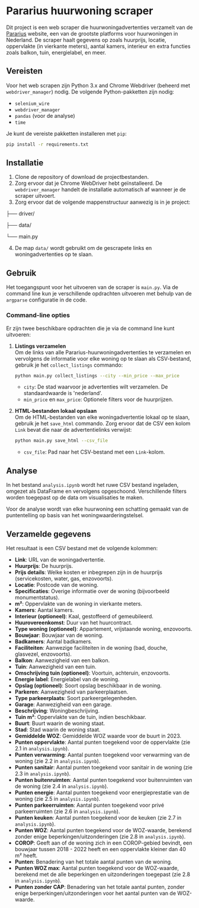 # Pararius huurwoning scraper

Dit project is een web scraper die huurwoningadvertenties verzamelt van de [Pararius](https://www.pararius.com/apartments/nederland) website, een van de grootste platforms voor huurwoningen in Nederland. De scraper haalt gegevens op zoals huurprijs, locatie, oppervlakte (in vierkante meters), aantal kamers, interieur en extra functies zoals balkon, tuin, energielabel, en meer.

## Vereisten

Voor het web scrapen zijn Python 3.x and Chrome Webdriver (beheerd met `webdriver_manager`) nodig. De volgende Python-pakketten zijn nodig:
- `selenium_wire`
- `webdriver_manager`
- `pandas` (voor de analyse)
- `time`

Je kunt de vereiste pakketten installeren met `pip`:

```bash
pip install -r requirements.txt
```

## Installatie

1. Clone de repository of download de projectbestanden.
2. Zorg ervoor dat je Chrome WebDriver hebt geïnstalleerd. De `webdriver_manager` handelt de installatie automatisch af wanneer je de scraper uitvoert.
3. Zorg ervoor dat de volgende mappenstructuur aanwezig is in je project:

├── driver/

├── data/

└── main.py

4. De map `data/` wordt gebruikt om de gescrapete links en woningadvertenties op te slaan.

## Gebruik

Het toegangspunt voor het uitvoeren van de scraper is `main.py`. Via de command line kun je verschillende opdrachten uitvoeren met behulp van de `argparse` configuratie in de code.

### Command-line opties
Er zijn twee beschikbare opdrachten die je via de command line kunt uitvoeren:

1. **Listings verzamelen**  
   Om de links van alle Pararius-huurwoningadvertenties te verzamelen en vervolgens de informatie voor elke woning op te slaan als CSV-bestand, gebruik je het `collect_listings` commando:

   ```bash
   python main.py collect_listings --city --min_price --max_price
   ```

   - `city`: De stad waarvoor je advertenties wilt verzamelen. De standaardwaarde is 'nederland'.
   - `min_price` en `max_price`: Optionele filters voor de huurprijzen. 

2. **HTML-bestanden lokaal opslaan**  
   Om de HTML-bestanden van elke woningadvertentie lokaal op te slaan, gebruik je het `save_html` commando. Zorg ervoor dat de CSV een kolom `Link` bevat die naar de advertentielinks verwijst:

   ```bash
   python main.py save_html --csv_file
   ```

   - `csv_file`: Pad naar het CSV-bestand met een `Link`-kolom.

## Analyse

In het bestand `analysis.ipynb` wordt het ruwe CSV bestand ingeladen, omgezet als DataFrame en vervolgens opgeschoond. Verschillende filters worden toegepast op de data om visualisaties te maken.

Voor de analyse wordt van elke huurwoning een schatting gemaakt van de puntentelling op basis van het woningwaarderingstelsel. 

## Verzamelde gegevens

Het resultaat is een CSV bestand met de volgende kolommen:

- **Link**: URL van de woningadvertentie.
- **Huurprijs**: De huurprijs.
- **Prijs details**: Welke kosten er inbegrepen zijn in de huurprijs (servicekosten, water, gas, enzovoorts).
- **Locatie**: Postcode van de woning.
- **Specificaties**: Overige informatie over de woning (bijvoorbeeld monumentstatus).
- **m²**: Oppervlakte van de woning in vierkante meters.
- **Kamers**: Aantal kamers.
- **Interieur (optioneel)**: Kaal, gestoffeerd of gemeubileerd.
- **Huurovereenkomst**: Duur van het huurcontract.
- **Type woning (optioneel)**: Appartement, vrijstaande woning, enzovoorts.
- **Bouwjaar**: Bouwjaar van de woning.
- **Badkamers**: Aantal badkamers.
- **Faciliteiten**: Aanwezige faciliteiten in de woning (bad, douche, glasvezel, enzovoorts).
- **Balkon**: Aanwezigheid van een balkon.
- **Tuin**: Aanwezigheid van een tuin.
- **Omschrijving tuin (optioneel)**: Voortuin, achteruin, enzovoorts.
- **Energie label**: Energielabel van de woning.
- **Opslag (optioneel)**: Soort opslag beschikbaar in de woning.
- **Parkeren**: Aanwezigheid van parkeerplaatsen.
- **Type parkeerplaats**: Soort parkeergelegenheden.
- **Garage**: Aanwezigheid van een garage.
- **Beschrijving**: Woningbeschrijving.
- **Tuin m²**: Oppervlakte van de tuin, indien beschikbaar.
- **Buurt**: Buurt waarin de woning staat.
- **Stad**: Stad waarin de woning staat.
- **Gemiddelde WOZ**: Gemiddelde WOZ waarde voor de buurt in 2023.
- **Punten oppervlakte**: Aantal punten toegekend voor de oppervlakte (zie 2.1 in `analysis.ipynb`).
- **Punten verwarming**: Aantal punten toegekend voor verwarming van de woning (zie 2.2 in `analysis.ipynb`).
- **Punten sanitair**: Aantal punten toegekend voor sanitair in de woning (zie 2.3 in `analysis.ipynb`).
- **Punten buitenruimten**: Aantal punten toegekend voor buitenruimten van de woning (zie 2.4 in `analysis.ipynb`).
- **Punten energie**: Aantal punten toegekend voor energieprestatie van de woning (zie 2.5 in `analysis.ipynb`).
- **Punten parkeerruimten**: Aantal punten toegekend voor privé parkeerruimten (zie 2.6 in `analysis.ipynb`).
- **Punten keuken**: Aantal punten toegekend voor de keuken (zie 2.7 in `analysis.ipynb`).
- **Punten WOZ**: Aantal punten toegekend voor de WOZ-waarde, berekend zonder enige beperkingen/uitzonderingen (zie 2.8 in `analysis.ipynb`). 
- **COROP**: Geeft aan of de woning zich in een COROP-gebied bevindt, een bouwjaar tussen 2018 - 2022 heeft en een oppervlakte kleiner dan 40 m² heeft.
- **Punten**: Benadering van het totale aantal punten van de woning.
- **Punten WOZ max**: Aantal punten toegekend voor de WOZ-waarde, berekend met de alle beperkingen en uitzonderingen toegepast (zie 2.8 in `analysis.ipynb`).
- **Punten zonder CAP**: Benadering van het totale aantal punten, zonder enige berperkingen/uitzonderingen voor het aantal punten van de WOZ-waarde.